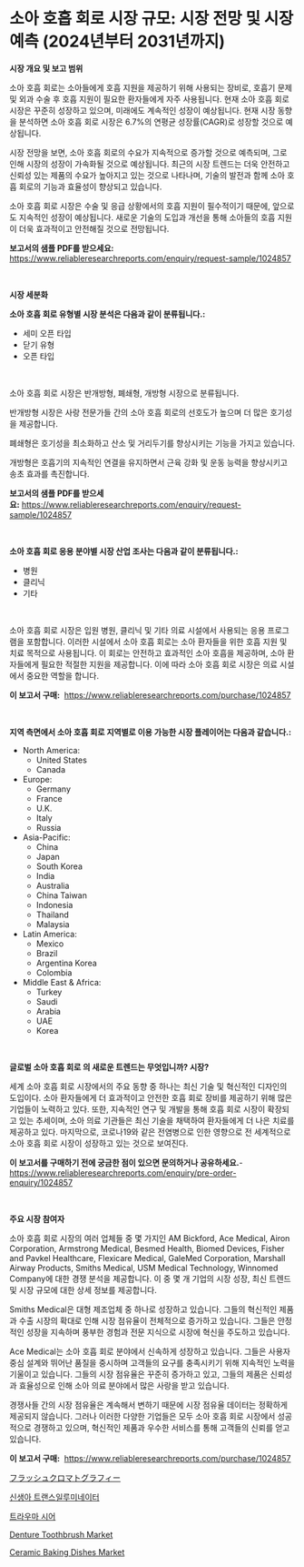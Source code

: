 <p><h1>소아 호흡 회로 시장 규모: 시장 전망 및 시장 예측 (2024년부터 2031년까지)</h1></p><p><strong>시장 개요 및 보고 범위</strong></p>
<p><p>소아 호흡 회로는 소아들에게 호흡 지원을 제공하기 위해 사용되는 장비로, 호흡기 문제 및 외과 수술 후 호흡 지원이 필요한 환자들에게 자주 사용됩니다. 현재 소아 호흡 회로 시장은 꾸준히 성장하고 있으며, 미래에도 계속적인 성장이 예상됩니다. 현재 시장 동향을 분석하면 소아 호흡 회로 시장은 6.7%의 연평균 성장률(CAGR)로 성장할 것으로 예상됩니다. </p><p>시장 전망을 보면, 소아 호흡 회로의 수요가 지속적으로 증가할 것으로 예측되며, 그로 인해 시장의 성장이 가속화될 것으로 예상됩니다. 최근의 시장 트렌드는 더욱 안전하고 신뢰성 있는 제품의 수요가 높아지고 있는 것으로 나타나며, 기술의 발전과 함께 소아 호흡 회로의 기능과 효율성이 향상되고 있습니다.</p><p>소아 호흡 회로 시장은 수술 및 응급 상황에서의 호흡 지원이 필수적이기 때문에, 앞으로도 지속적인 성장이 예상됩니다. 새로운 기술의 도입과 개선을 통해 소아들의 호흡 지원이 더욱 효과적이고 안전해질 것으로 전망됩니다.</p></p>
<p><strong>보고서의 샘플 PDF를 받으세요:</strong> <a href="https://www.reliableresearchreports.com/enquiry/request-sample/1024857">https://www.reliableresearchreports.com/enquiry/request-sample/1024857</a></p>
<p>&nbsp;</p>
<p><strong>시장 세분화</strong></p>
<p><strong>소아 호흡 회로 유형별 시장 분석은 다음과 같이 분류됩니다.:</strong></p>
<p><ul><li>세미 오픈 타입</li><li>닫기 유형</li><li>오픈 타입</li></ul></p>
<p>&nbsp;</p>
<p><p>소아 호흡 회로 시장은 반개방형, 폐쇄형, 개방형 시장으로 분류됩니다. </p><p>반개방형 시장은 사랑 전문가들 간의 소아 호흡 회로의 선호도가 높으며 더 많은 호기성을 제공합니다. </p><p>폐쇄형은 호기성을 최소화하고 산소 및 거리두기를 향상시키는 기능을 가지고 있습니다. </p><p>개방형은 호흡기의 지속적인 연결을 유지하면서 근육 강화 및 운동 능력을 향상시키고 송초 효과를 촉진합니다.</p></p>
<p><strong>보고서의 샘플 PDF를 받으세요:</strong>&nbsp;<a href="https://www.reliableresearchreports.com/enquiry/request-sample/1024857">https://www.reliableresearchreports.com/enquiry/request-sample/1024857</a></p>
<p>&nbsp;</p>
<p><strong> 소아 호흡 회로 응용 분야별 시장 산업 조사는 다음과 같이 분류됩니다.:</strong></p>
<p><ul><li>병원</li><li>클리닉</li><li>기타</li></ul></p>
<p>&nbsp;</p>
<p><p>소아 호흡 회로 시장은 입원 병원, 클리닉 및 기타 의료 시설에서 사용되는 응용 프로그램을 포함합니다. 이러한 시설에서 소아 호흡 회로는 소아 환자들을 위한 호흡 지원 및 치료 목적으로 사용됩니다. 이 회로는 안전하고 효과적인 소아 호흡을 제공하며, 소아 환자들에게 필요한 적절한 지원을 제공합니다. 이에 따라 소아 호흡 회로 시장은 의료 시설에서 중요한 역할을 합니다.</p></p>
<p><strong>이 보고서 구매:</strong>&nbsp; <a href="https://www.reliableresearchreports.com/purchase/1024857">https://www.reliableresearchreports.com/purchase/1024857</a></p>
<p>&nbsp;</p>
<p><strong>지역 측면에서 소아 호흡 회로 지역별로 이용 가능한 시장 플레이어는 다음과 같습니다.:</strong></p>
<p><ul>
    <li>
        North America:
        <ul>
            <li>United States</li>
            <li>Canada</li>
        </ul>
    </li>
    <li>
        Europe:
        <ul>
            <li>Germany</li>
            <li>France</li>
            <li>U.K.</li>
            <li>Italy</li>
            <li>Russia</li>
        </ul>
    </li>
    <li>
        Asia-Pacific:
        <ul>
            <li>China</li>
            <li>Japan</li>
            <li>South Korea</li>
            <li>India</li>
            <li>Australia</li>
            <li>China Taiwan</li>
            <li>Indonesia</li>
            <li>Thailand</li>
            <li>Malaysia</li>
        </ul>
    </li>
    <li>
        Latin America:
        <ul>
            <li>Mexico</li>
            <li>Brazil</li>
            <li>Argentina Korea</li>
            <li>Colombia</li>
        </ul>
    </li>
    <li>
        Middle East & Africa:
        <ul>
            <li>Turkey</li>
            <li>Saudi</li>
            <li>Arabia</li>
            <li>UAE</li>
            <li>Korea</li>
        </ul>
    </li>
    </ul></p>
<p>&nbsp;</p>
<p><strong>글로벌 소아 호흡 회로 의 새로운 트렌드는 무엇입니까? 시장?</strong></p>
<p><p>세계 소아 호흡 회로 시장에서의 주요 동향 중 하나는 최신 기술 및 혁신적인 디자인의 도입이다. 소아 환자들에게 더 효과적이고 안전한 호흡 회로 장비를 제공하기 위해 많은 기업들이 노력하고 있다. 또한, 지속적인 연구 및 개발을 통해 호흡 회로 시장이 확장되고 있는 추세이며, 소아 의료 기관들은 최신 기술을 채택하여 환자들에게 더 나은 치료를 제공하고 있다. 마지막으로, 코로나19와 같은 전염병으로 인한 영향으로 전 세계적으로 소아 호흡 회로 시장이 성장하고 있는 것으로 보여진다.</p></p>
<p><strong>이 보고서를 구매하기 전에 궁금한 점이 있으면 문의하거나 공유하세요.</strong>- <a href="https://www.reliableresearchreports.com/enquiry/pre-order-enquiry/1024857">https://www.reliableresearchreports.com/enquiry/pre-order-enquiry/1024857</a></p>
<p>&nbsp;</p>
<p><strong>주요 시장 참여자</strong></p>
<p><p>소아 호흡 회로 시장의 여러 업체들 중 몇 가지인 AM Bickford, Ace Medical, Airon Corporation, Armstrong Medical, Besmed Health, Biomed Devices, Fisher and Pavkel Healthcare, Flexicare Medical, GaleMed Corporation, Marshall Airway Products, Smiths Medical, USM Medical Technology, Winnomed Company에 대한 경쟁 분석을 제공합니다. 이 중 몇 개 기업의 시장 성장, 최신 트렌드 및 시장 규모에 대한 상세 정보를 제공합니다.</p><p>Smiths Medical은 대형 제조업체 중 하나로 성장하고 있습니다. 그들의 혁신적인 제품과 수출 시장의 확대로 인해 시장 점유율이 전체적으로 증가하고 있습니다. 그들은 안정적인 성장을 지속하며 풍부한 경험과 전문 지식으로 시장에 혁신을 주도하고 있습니다.</p><p>Ace Medical는 소아 호흡 회로 분야에서 신속하게 성장하고 있습니다. 그들은 사용자 중심 설계와 뛰어난 품질을 중시하며 고객들의 요구를 충족시키기 위해 지속적인 노력을 기울이고 있습니다. 그들의 시장 점유율은 꾸준히 증가하고 있고, 그들의 제품은 신뢰성과 효율성으로 인해 소아 의료 분야에서 많은 사랑을 받고 있습니다.</p><p>경쟁사들 간의 시장 점유율은 계속해서 변하기 때문에 시장 점유율 데이터는 정확하게 제공되지 않습니다. 그러나 이러한 다양한 기업들은 모두 소아 호흡 회로 시장에서 성공적으로 경쟁하고 있으며, 혁신적인 제품과 우수한 서비스를 통해 고객들의 신뢰를 얻고 있습니다.</p></p>
<p><strong>이 보고서 구매:</strong>&nbsp;&nbsp;<a href="https://www.reliableresearchreports.com/purchase/1024857">https://www.reliableresearchreports.com/purchase/1024857</a></p>
<p><p><a href="https://github.com/xnljig2898992/Market-Research-Report-List-1/blob/main/74453535196.md">フラッシュクロマトグラフィー</a></p><p><a href="https://github.com/vsn7qpua81q/Market-Research-Report-List-1/blob/main/20760154770.md">신생아 트랜스일루미네이터</a></p><p><a href="https://github.com/trmesnao7959541/Market-Research-Report-List-1/blob/main/87076674769.md">트라우마 시어</a></p><p><a href="https://github.com/jhcraigie/Market-Research-Report-List-2/blob/main/denture-toothbrush-market.md">Denture Toothbrush Market</a></p><p><a href="https://github.com/PeterParrish5/Market-Research-Report-List-4/blob/main/ceramic-baking-dishes-market.md">Ceramic Baking Dishes Market</a></p></p>
